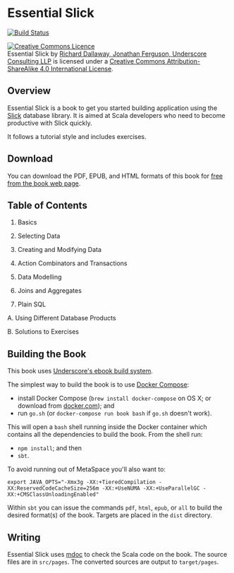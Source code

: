 # Essential Slick

[![Build Status](https://travis-ci.org/underscoreio/essential-slick.svg?branch=3.2)](https://travis-ci.org/underscoreio/essential-slick)

[slick]: http://slick.lightbend.com
[download]: https://underscore.io/books/essential-slick/
[ebook-template]: https://github.com/underscoreio/underscore-ebook-template
[mdoc]: https://scalameta.org/mdoc/

<a rel="license" href="http://creativecommons.org/licenses/by-sa/4.0/"><img alt="Creative Commons Licence" style="border-width:0" src="https://i.creativecommons.org/l/by-sa/4.0/88x31.png" /></a><br /><span xmlns:dct="http://purl.org/dc/terms/" href="http://purl.org/dc/dcmitype/Text" property="dct:title" rel="dct:type">Essential Slick</span> by <a xmlns:cc="http://creativecommons.org/ns#" href="https://underscore.io" property="cc:attributionName" rel="cc:attributionURL">Richard Dallaway, Jonathan Ferguson, Underscore Consulting LLP</a> is licensed under a <a rel="license" href="http://creativecommons.org/licenses/by-sa/4.0/">Creative Commons Attribution-ShareAlike 4.0 International License</a>.

## Overview

Essential Slick is a book to get you started building application using the [Slick] database library.
It is aimed at Scala developers who need to become productive with Slick quickly.

It follows a tutorial style and includes exercises.

## Download

You can download the PDF, EPUB, and HTML formats of
this book for [free from the book web page][download].

## Table of Contents

  1. Basics

  2. Selecting Data

  3. Creating and Modifying Data

  4. Action Combinators and Transactions

  5. Data Modelling

  6. Joins and Aggregates

  7. Plain SQL

  A. Using Different Database Products

  B. Solutions to Exercises

## Building the Book

This book uses [Underscore's ebook build system][ebook-template].

The simplest way to build the book is to use [Docker Compose](http://docker.com):

- install Docker Compose (`brew install docker-compose` on OS X; or download from [docker.com](http://docker.com/)); and
- run `go.sh` (or `docker-compose run book bash` if `go.sh` doesn't work).

This will open a `bash` shell running inside the Docker container which contains all the dependencies to build the book. From the shell run:

- `npm install`; and then
- `sbt`.

To avoid running out of MetaSpace you'll also want to:

```
export JAVA_OPTS="-Xmx3g -XX:+TieredCompilation -XX:ReservedCodeCacheSize=256m -XX:+UseNUMA -XX:+UseParallelGC -XX:+CMSClassUnloadingEnabled"
```

Within `sbt` you can issue the commands `pdf`, `html`, `epub`, or `all` to build the desired format(s) of the book. Targets are placed in the `dist` directory.

## Writing

Essential Slick uses [mdoc] to check the Scala code on the book.
The source files are in `src/pages`.
The converted sources are output to `target/pages`.


